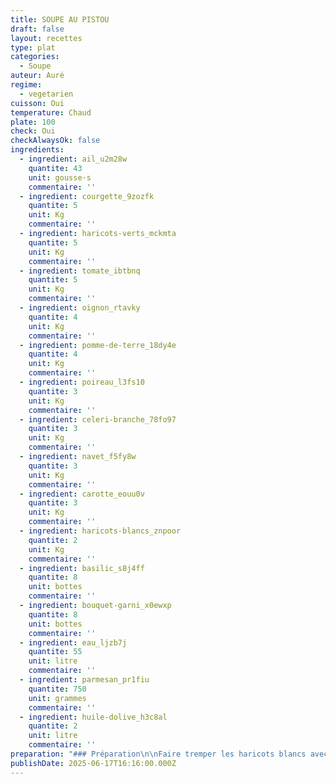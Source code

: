 ```yaml
---
title: SOUPE AU PISTOU
draft: false
layout: recettes
type: plat
categories:
  - Soupe
auteur: Auré
regime:
  - vegetarien
cuisson: Oui
temperature: Chaud
plate: 100
check: Oui
checkAlwaysOk: false
ingredients:
  - ingredient: ail_u2m28w
    quantite: 43
    unit: gousse·s
    commentaire: ''
  - ingredient: courgette_9zozfk
    quantite: 5
    unit: Kg
    commentaire: ''
  - ingredient: haricots-verts_mckmta
    quantite: 5
    unit: Kg
    commentaire: ''
  - ingredient: tomate_ibtbnq
    quantite: 5
    unit: Kg
    commentaire: ''
  - ingredient: oignon_rtavky
    quantite: 4
    unit: Kg
    commentaire: ''
  - ingredient: pomme-de-terre_18dy4e
    quantite: 4
    unit: Kg
    commentaire: ''
  - ingredient: poireau_l3fs10
    quantite: 3
    unit: Kg
    commentaire: ''
  - ingredient: celeri-branche_78fo97
    quantite: 3
    unit: Kg
    commentaire: ''
  - ingredient: navet_f5fy8w
    quantite: 3
    unit: Kg
    commentaire: ''
  - ingredient: carotte_eouu0v
    quantite: 3
    unit: Kg
    commentaire: ''
  - ingredient: haricots-blancs_znpoor
    quantite: 2
    unit: Kg
    commentaire: ''
  - ingredient: basilic_s8j4ff
    quantite: 8
    unit: bottes
    commentaire: ''
  - ingredient: bouquet-garni_x0ewxp
    quantite: 8
    unit: bottes
    commentaire: ''
  - ingredient: eau_ljzb7j
    quantite: 55
    unit: litre
    commentaire: ''
  - ingredient: parmesan_pr1fiu
    quantite: 750
    unit: grammes
    commentaire: ''
  - ingredient: huile-dolive_h3c8al
    quantite: 2
    unit: litre
    commentaire: ''
preparation: "### Préparation\n\nFaire tremper les haricots blancs avec du bica. au moins un jour avant\n\nPréparer un pistou au mortier ou au mixeur, en pilant l’ail, le basilic, le parmesan et l’huile d’olive (un quart de ce qu'il y a de prévu).\n\nNe pas oublier les végans,\_réserver une vingtaine de c.à.s\_ de pistou sans parmesan.\n\nRéserver.\n\nCouper tous les légumes en petits morceaux.\n\nDans une très grande casserole, mettre l’oignon et l’ail haché à suer à l'huile d'olive avec les\_bouquets garnis. Sel, poivre.\n\nEnsuite, ajouter\_les poireaux, les carottes, le vert de céleri, les haricots blancs bien rincés\_et les navets et saler.\n\nRemplir\_d’eau.\n\nLaisser cuire environ 20 à 30 minutes.\n\nLà,\_ajouter les pommes de terre et les\_tomates, laisser cuire cinq à dix minutes.\n\nPuis ajouter les haricots verts décongelés et remettre à cuire cinq à dix minutes.\n\nEnfin, ajouter la courgette et\_remettre à cuire cinq à dix minutes.\n\nRectifier l’assaisonnement.\n\nAu service, rajouter dans le bol une belle cuillère à soupe de pistou et un filet d’huile d’olive\n\n\\"
publishDate: 2025-06-17T16:16:00.000Z
---
```


